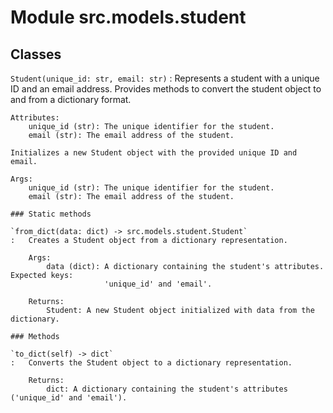 Module src.models.student
=========================

Classes
-------

`Student(unique_id: str, email: str)`
:   Represents a student with a unique ID and an email address. Provides methods to convert the
    student object to and from a dictionary format.
    
    Attributes:
        unique_id (str): The unique identifier for the student.
        email (str): The email address of the student.
    
    Initializes a new Student object with the provided unique ID and email.
    
    Args:
        unique_id (str): The unique identifier for the student.
        email (str): The email address of the student.

    ### Static methods

    `from_dict(data: dict) ‑> src.models.student.Student`
    :   Creates a Student object from a dictionary representation.
        
        Args:
            data (dict): A dictionary containing the student's attributes. Expected keys:
                         'unique_id' and 'email'.
        
        Returns:
            Student: A new Student object initialized with data from the dictionary.

    ### Methods

    `to_dict(self) ‑> dict`
    :   Converts the Student object to a dictionary representation.
        
        Returns:
            dict: A dictionary containing the student's attributes ('unique_id' and 'email').
